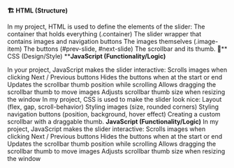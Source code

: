 **🏗 HTML (Structure)**

In my project, HTML is used to define the elements of the slider:
The container that holds everything (.container)
The slider wrapper that contains images and navigation buttons
The images themselves (.image-item)
The buttons (#prev-slide, #next-slide)
The scrollbar and its thumb.
🎨** CSS (Design/Style)
****JavaScript (Functionality/Logic)**

In your project, JavaScript makes the slider interactive:
Scrolls images when clicking Next / Previous buttons
Hides the buttons when at the start or end
Updates the scrollbar thumb position while scrolling
Allows dragging the scrollbar thumb to move images
Adjusts scrollbar thumb size when resizing the window
In my project, CSS is used to make the slider look nice:
Layout (flex, gap, scroll-behavior)
Styling images (size, rounded corners)
Styling navigation buttons (position, background, hover effect)
Creating a custom scrollbar with a draggable thumb.
**JavaScript (Functionality/Logic)**
In my project, JavaScript makes the slider interactive:
Scrolls images when clicking Next / Previous buttons
Hides the buttons when at the start or end
Updates the scrollbar thumb position while scrolling
Allows dragging the scrollbar thumb to move images
Adjusts scrollbar thumb size when resizing the window
